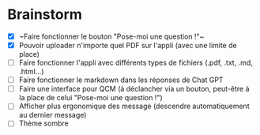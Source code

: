 # Brainstorm

- [x] ~Faire fonctionner le bouton "Pose-moi une question !"~
- [x] Pouvoir uploader n'importe quel PDF sur l'appli (avec une limite de place)
- [ ] Faire fonctionner l'appli avec différents types de fichiers (.pdf, .txt, .md, .html...)
- [ ] Faire fonctionner le markdown dans les réponses de Chat GPT
- [ ] Faire une interface pour QCM (à déclancher via un bouton, peut-être à la place de celui "Pose-moi une question !")
- [ ] Afficher plus ergonomique des message (descendre automatiquement au dernier message)
- [ ] Thème sombre
